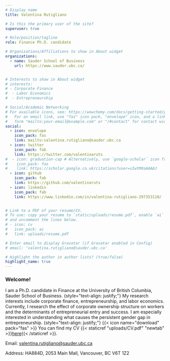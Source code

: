 ```yaml
---
# Display name
title: Valentina Rutigliano

# Is this the primary user of the site?
superuser: true

# Role/position/tagline
role: Finance Ph.D. candidate

# Organizations/Affiliations to show in About widget
organizations:
  - name: Sauder School of Business
    url: https://www.sauder.ubc.ca/


# Interests to show in About widget
# interests:
# - Corporate Finance
#  - Labor Economics
#  - Entrepreneurship

# Social/Academic Networking
# For available icons, see: https://wowchemy.com/docs/getting-started/page-builder/#icons
#   For an email link, use "fas" icon pack, "envelope" icon, and a link in the
#   form "mailto:your-email@example.com" or "/#contact" for contact widget.
social:
  - icon: envelope
    icon_pack: fas
    link: mailto:valentina.rutigliano@sauder.ubc.ca
  - icon: twitter
    icon_pack: fab
    link: https://twitter.com/valentinaruts
#  - icon: graduation-cap # Alternatively, use `google-scholar` icon from `ai` icon pack
#    icon_pack: fas
#    link: https://scholar.google.co.uk/citations?user=sIwtMXoAAAAJ
  - icon: github
    icon_pack: fab
    link: https://github.com/valentinaruts
  - icon: linkedin
    icon_pack: fab
    link: https://www.linkedin.com/in/valentina-rutigliano-297353110/


# Link to a PDF of your resume/CV.
# To use: copy your resume to `static/uploads/resume.pdf`, enable `ai` icons in `params.toml`,
# and uncomment the lines below.
# - icon: cv
#   icon_pack: ai
#   link: uploads/resume.pdf

# Enter email to display Gravatar (if Gravatar enabled in Config)
# email: 'valentina.rutigliano@sauder.ubc.ca'

# Highlight the author in author lists? (true/false)
highlight_name: true
---
```

<h3>Welcome!</h3>

I am a Ph.D. candidate in Finance at the University of British Columbia, Sauder School of Business.
{style="text-align: justify;"}
My research interests include corporate finance, entrepreneurship, and labor economics. Currently, I research the effect of corporate ownership structure on workers and the determinants of entrepreneurial entry and success. I am especially interested in understanding what causes the persistent gender gap in entrepreneurship.
{style="text-align: justify;"}
{{< icon name="download" pack="fas" >}} You can find my CV {{< staticref "uploads/CV.pdf" "newtab" >}}<ins>here</ins>{{< /staticref >}}. 

Email: valentina.rutigliano@sauder.ubc.ca

Address: HA884D, 2053 Main Mall, Vancouver, BC V6T 1Z2
